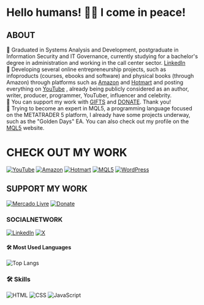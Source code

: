 # Hello humans! 👋🧿 I come in peace! 

## ABOUT
🧿 Graduated in Systems Analysis and Development, postgraduate in Information Security and IT Governance, currently studying for a bachelor's degree in administration and working in the call center sector. [LinkedIn](https://www.linkedin.com/in/samuelcavalcanticosta/)<br>
🧿 Developing several online entrepreneurship projects, such as infoproducts (courses, ebooks and software) and physical books (through Amazon) through platforms such as [Amazon](https://www.amazon.com/stores/Samuel-Cavalcanti-Costa/author/B0DQ8SPJVW?language=pt&ref=sr_ntt_srch_lnk_1&qid=1740783935&sr=8-1&isDramIntegrated=true&shoppingPortalEnabled=true)
 and [Hotmart](https://hotmart.com/en/marketplace/products?q=SAMUEL%20CAVALCANTI%20COSTA)
 and posting everything on [YouTube](https://www.youtube.com/@SamuelCavalcantiCosta?sub_confirmation=1)
, already being publicly considered as an author, writer, producer, programmer, YouTuber, influencer and celebrity. <br>
🧿 You can support my work with [GIFTS](https://www.mercadolivre.com.br/presentes/presentei-me-8u5sv) and [DONATE](https://link.mercadopago.com.br/samuelccosta1991). Thank you!<br>
🧿 Trying to become an expert in MQL5, a programming language focused on the METATRADER 5 platform, I already have some projects underway, such as the "Golden Days" EA. You can also check out my profile on the [MQL5](https://www.mql5.com/en/users/samuelcavalcanticosta)
 website.

# CHECK OUT MY WORK
[![YouTube](https://img.shields.io/badge/YouTube-SUBSCRIBE-red?style=for-the-badge&logo=youtube)](https://www.youtube.com/@SamuelCavalcantiCosta?sub_confirmation=1)
[![Amazon](https://img.shields.io/badge/Amazon-Shop-orange?style=for-the-badge&logo=amazon)](https://www.amazon.com/stores/Samuel-Cavalcanti-Costa/author/B0DQ8SPJVW?language=pt&ref=sr_ntt_srch_lnk_1&qid=1740783935&sr=8-1&isDramIntegrated=true&shoppingPortalEnabled=true)
[![Hotmart](https://img.shields.io/badge/Hotmart-Explore%20Courses-blue?style=for-the-badge)](https://hotmart.com/en/marketplace/products?q=SAMUEL%20CAVALCANTI%20COSTA)
[![MQL5](https://img.shields.io/badge/MQL5-Expert%20Advisor-blue?style=for-the-badge)](https://www.mql5.com/en/users/samuelcavalcanticosta)
[![WordPress](https://img.shields.io/badge/WordPress-Visit%20My%20Blog-blue?style=for-the-badge&logo=wordpress)](https://samuelcavalcanticosta.wordpress.com/)

## SUPPORT MY WORK
[![Mercado Livre](https://img.shields.io/badge/Mercado%20Livre-Send%20Me%20Gifts-yellow?style=for-the-badge&logo=shopping-cart)](https://www.mercadolivre.com.br/presentes/presentei-me-8u5sv)
[![Donate](https://img.shields.io/badge/DONATE-Support%20Me-green?style=for-the-badge&logo=paypal)](https://link.mercadopago.com.br/samuelccosta1991)

### SOCIALNETWORK <br>
[![LinkedIn](https://img.shields.io/badge/LinkedIn-Connect-blue?style=for-the-badge&logo=linkedin)](https://www.linkedin.com/in/samuelcavalcanticosta/)
[![X](https://img.shields.io/badge/X-Follow-black?style=for-the-badge&logo=twitter)](https://x.com/scc10021991)

#### 🛠️ Most Used Languages
![Top Langs](https://github-readme-stats.vercel.app/api/top-langs/?username=SamuelCavalcantiCosta&layout=compact&theme=dark)

### 🛠️ Skills

![HTML](https://img.shields.io/badge/HTML-90%25-orange?style=flat-square&logo=html5)
![CSS](https://img.shields.io/badge/CSS-85%25-blue?style=flat-square&logo=css3)
![JavaScript](https://img.shields.io/badge/JavaScript-80%25-yellow?style=flat-square&logo=javascript)
